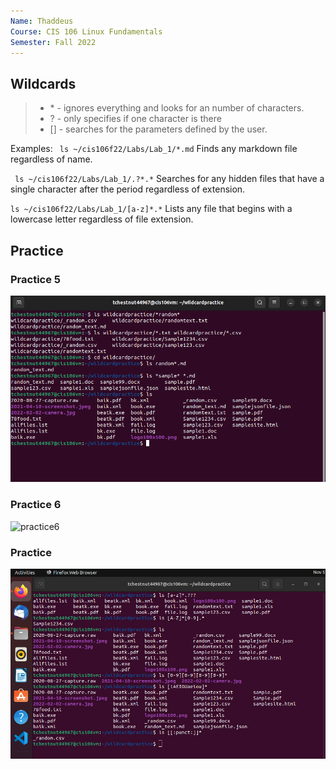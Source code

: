 ```yaml
--- 
Name: Thaddeus 
Course: CIS 106 Linux Fundamentals 
Semester: Fall 2022
---
```

## Wildcards 
> * \* - ignores everything and looks for an number of characters.
> * ? - only specifies if one character is there
> * [] - searches for the parameters defined by the user.

Examples: 
` ls ~/cis106f22/Labs/Lab_1/*.md` Finds any markdown file regardless of name.

` ls ~/cis106f22/Labs/Lab_1/.?*.*` Searches for any hidden files that have a single character after the period regardless of extension.

` ls ~/cis106f22/Labs/Lab_1/[a-z]*.* ` Lists any file that begins with a lowercase letter regardless of file extension.

## Practice 
### Practice 5
![practice5](practice5_*.png)

### Practice 6
![practice6](practice6_?.png)

### Practice 
![practice7](practice7_[].png)
